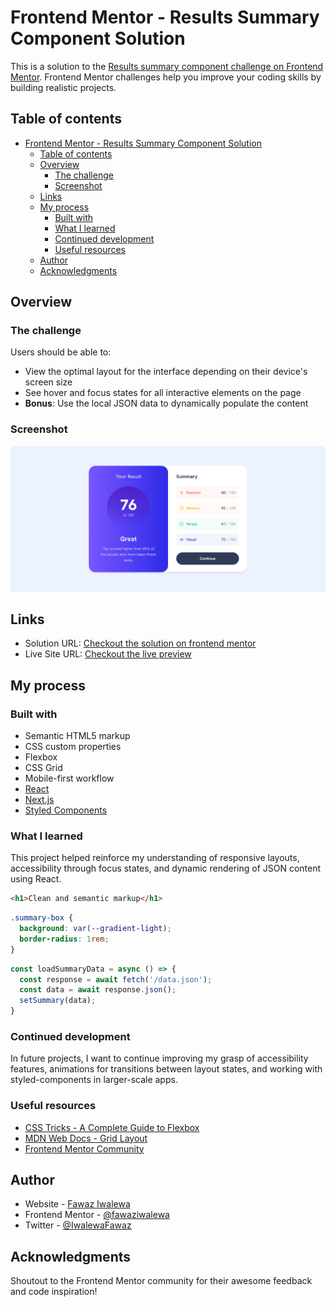# Frontend Mentor - Results Summary Component Solution

This is a solution to the [Results summary component challenge on Frontend Mentor](https://www.frontendmentor.io/challenges/results-summary-component-CE_K6s0maV). Frontend Mentor challenges help you improve your coding skills by building realistic projects.

## Table of contents

- [Frontend Mentor - Results Summary Component Solution](#frontend-mentor---results-summary-component-solution)
  - [Table of contents](#table-of-contents)
  - [Overview](#overview)
    - [The challenge](#the-challenge)
    - [Screenshot](#screenshot)
  - [Links](#links)
  - [My process](#my-process)
    - [Built with](#built-with)
    - [What I learned](#what-i-learned)
    - [Continued development](#continued-development)
    - [Useful resources](#useful-resources)
  - [Author](#author)
  - [Acknowledgments](#acknowledgments)

## Overview

### The challenge

Users should be able to:

- View the optimal layout for the interface depending on their device's screen size
- See hover and focus states for all interactive elements on the page
- **Bonus**: Use the local JSON data to dynamically populate the content

### Screenshot

![Preview](./preview.png)

## Links

- Solution URL: [Checkout the solution on frontend mentor](https://www.frontendmentor.io/solutions/results-summary-component-I_hCcTgkyw)
- Live Site URL: [Checkout the live preview](https://results-summary-component-bice-ten.vercel.app/)

## My process

### Built with

- Semantic HTML5 markup
- CSS custom properties
- Flexbox
- CSS Grid
- Mobile-first workflow
- [React](https://reactjs.org/)
- [Next.js](https://nextjs.org/)
- [Styled Components](https://styled-components.com/)

### What I learned

This project helped reinforce my understanding of responsive layouts, accessibility through focus states, and dynamic rendering of JSON content using React.

```html
<h1>Clean and semantic markup</h1>
```

```css
.summary-box {
  background: var(--gradient-light);
  border-radius: 1rem;
}
```

```js
const loadSummaryData = async () => {
  const response = await fetch('/data.json');
  const data = await response.json();
  setSummary(data);
}
```

### Continued development

In future projects, I want to continue improving my grasp of accessibility features, animations for transitions between layout states, and working with styled-components in larger-scale apps.

### Useful resources

- [CSS Tricks - A Complete Guide to Flexbox](https://css-tricks.com/snippets/css/a-guide-to-flexbox/)
- [MDN Web Docs - Grid Layout](https://developer.mozilla.org/en-US/docs/Web/CSS/CSS_Grid_Layout)
- [Frontend Mentor Community](https://www.frontendmentor.io)

## Author

- Website - [Fawaz Iwalewa](https://iwaola.me)
- Frontend Mentor - [@fawaziwalewa](https://www.frontendmentor.io/profile/fawaziwalewa)
- Twitter - [@IwalewaFawaz](https://www.twitter.com/IwalewaFawaz)

## Acknowledgments

Shoutout to the Frontend Mentor community for their awesome feedback and code inspiration!
